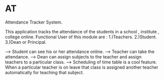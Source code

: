 AT
==

Attendance Tracker System.

This application tracks the attendance of the students in a school , institute , college online. Functional User of this module are : 1.)Teachers. 2.)Student. 3.)Dean or Principal.

--> Student can see his or her attendance online. --> Teacher can take the attendance. --> Dean can assign subjects to the teacher and assign teachers to a particular class. --> Scheduling of time table is a cool feature. When a particular teacher is on leave that class is assigned another teacher automatically for teaching that subject.

